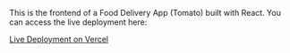 This is the frontend of a Food Delivery App (Tomato) built with React. You can access the live deployment here:

[Live Deployment on Vercel](https://tomato-sigma.vercel.app)
